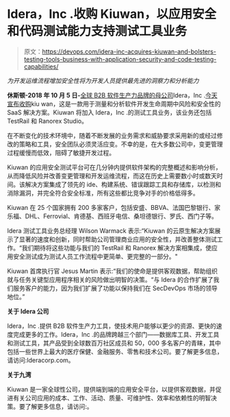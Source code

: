 # Idera，Inc .收购 Kiuwan，以应用安全和代码测试能力支持测试工具业务

> 原文：<https://devops.com/idera-inc-acquires-kiuwan-and-bolsters-testing-tools-business-with-application-security-and-code-testing-capabilities/>

*为开发运维流程增加安全性将为开发人员提供最先进的洞察力和分析能力*

**休斯顿-2018 年 10 月 5 日-**[全球 B2B 软件生产力品牌的母公司](http://www.ideracorp.com/)Idera，Inc .[今天宣布收购](https://www.kiuwan.com/)kiu wan，这是一款用于测量和分析软件开发生命周期中风险和安全性的 SaaS 解决方案。Kiuwan 将加入 Idera，Inc .的测试工具业务，该业务还包括 TestRail 和 Ranorex Studio。

在不断变化的技术环境中，随着不断发展的业务需求和威胁要求采用新的或经过修改的策略和工具，安全团队必须灵活应变。不幸的是，在大多数公司中，变更管理过程缓慢而低效，阻碍了敏捷开发过程。

Kiuwan 的应用安全测试平台可在几分钟内提供软件架构的完整概述和影响分析，从而降低风险并改善变更管理和开发运维流程，而这在历史上需要数小时或数天时间。该解决方案集成了领先的 ide、构建系统、错误跟踪工具和存储库，以检测和消除漏洞，并完全符合安全标准，所有这些都比竞争对手的价格低得多。

Kiuwan 在 25 个国家拥有 200 多家客户，包括安盛、BBVA、法国巴黎银行、家乐福、DHL、Ferrovial、肯德基、西班牙电信、桑坦德银行、罗氏、西门子等。

Idera 测试工具业务总经理 Wilson Warmack 表示:“Kiuwan 的云原生解决方案展示了显著的速度和创新，同时帮助公司管理商业应用的安全性，并改善整体测试工作。“我们期待将这些功能与我们的 TestRail 和 Ranorex 解决方案相集成，使应用安全测试成为测试人员工作流程中更简单、更完整的一部分。"

Kiuwan 首席执行官 Jesus Martin 表示:“我们的使命是提供客观数据，帮助组织就与任务关键型应用程序相关的风险做出明智的决策。“与 Idera 的合作扩展了我们服务客户的能力，因为我们扩展了功能以保持我们在 SecDevOps 市场的领导地位。”

**关于 Idera 公司**

Idera，Inc .提供 B2B 软件生产力工具，使技术用户能够以更少的资源、更快的速度完成更多的工作。Idera，Inc .的品牌跨越三个部门——数据库工具、开发工具和测试工具，其产品受到全球数百万社区成员和 50，000 多名客户的青睐，其中包括一些世界上最大的医疗保健、金融服务、零售和技术公司。要了解更多信息，请访问:Ideracorp.com。

**关于九湾**

Kiuwan 是一家全球性公司，提供端到端的应用安全平台，以提供客观数据，并促进有关公司应用的成本、工作、活动、质量、可维护性、效率和依赖性的明智决策。要了解更多信息，请访问:。

###